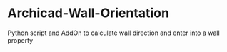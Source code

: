 # Archicad-Wall-Orientation
Python script and AddOn to calculate wall direction and enter into a wall property
